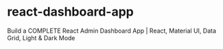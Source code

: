 # react-dashboard-app
Build a COMPLETE React Admin Dashboard App | React, Material UI, Data Grid, Light &amp; Dark Mode
